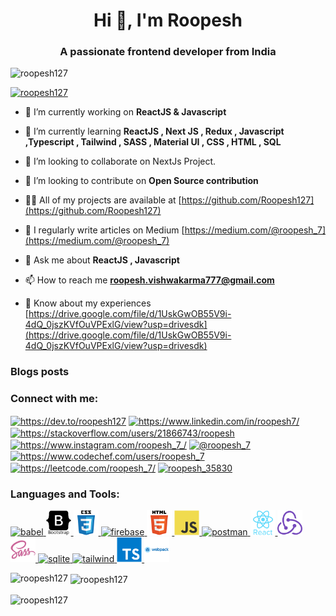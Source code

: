 <h1 align="center">Hi 👋, I'm Roopesh</h1>
<h3 align="center">A passionate frontend developer from India</h3>

<p align="left"> <img src="https://komarev.com/ghpvc/?username=roopesh127&label=Profile%20views&color=0e75b6&style=flat" alt="roopesh127" /> </p>

<p align="left"> <a href="https://github.com/ryo-ma/github-profile-trophy"><img src="https://github-profile-trophy.vercel.app/?username=roopesh127" alt="roopesh127" /></a> </p>

- 🔭 I’m currently working on **ReactJS & Javascript**

- 🌱 I’m currently learning **ReactJS , Next JS , Redux , Javascript ,Typescript , Tailwind , SASS , Material UI , CSS , HTML , SQL**

- 👯 I’m looking to collaborate on NextJs Project.

- 🤝 I’m looking to contribute on **Open Source contribution**

- 👨‍💻 All of my projects are available at [https://github.com/Roopesh127](https://github.com/Roopesh127)

- 📝 I regularly write articles on Medium [https://medium.com/@roopesh_7](https://medium.com/@roopesh_7)

- 💬 Ask me about **ReactJS , Javascript**

- 📫 How to reach me **roopesh.vishwakarma777@gmail.com**

- 📄 Know about my experiences [https://drive.google.com/file/d/1UskGwOB55V9i-4dQ_0jszKVfOuVPExlG/view?usp=drivesdk](https://drive.google.com/file/d/1UskGwOB55V9i-4dQ_0jszKVfOuVPExlG/view?usp=drivesdk)

### Blogs posts
<!-- BLOG-POST-LIST:START -->
<!-- BLOG-POST-LIST:END -->

<h3 align="left">Connect with me:</h3>
<p align="left">
<a href="https://dev.to/https://dev.to/roopesh127" target="blank"><img align="center" src="https://raw.githubusercontent.com/rahuldkjain/github-profile-readme-generator/master/src/images/icons/Social/devto.svg" alt="https://dev.to/roopesh127" height="30" width="40" /></a>
<a href="https://linkedin.com/in/https://www.linkedin.com/in/roopesh7/" target="blank"><img align="center" src="https://raw.githubusercontent.com/rahuldkjain/github-profile-readme-generator/master/src/images/icons/Social/linked-in-alt.svg" alt="https://www.linkedin.com/in/roopesh7/" height="30" width="40" /></a>
<a href="https://stackoverflow.com/users/https://stackoverflow.com/users/21866743/roopesh" target="blank"><img align="center" src="https://raw.githubusercontent.com/rahuldkjain/github-profile-readme-generator/master/src/images/icons/Social/stack-overflow.svg" alt="https://stackoverflow.com/users/21866743/roopesh" height="30" width="40" /></a>
<a href="https://instagram.com/https://www.instagram.com/roopesh_7_/" target="blank"><img align="center" src="https://raw.githubusercontent.com/rahuldkjain/github-profile-readme-generator/master/src/images/icons/Social/instagram.svg" alt="https://www.instagram.com/roopesh_7_/" height="30" width="40" /></a>
<a href="https://medium.com/@roopesh_7" target="blank"><img align="center" src="https://raw.githubusercontent.com/rahuldkjain/github-profile-readme-generator/master/src/images/icons/Social/medium.svg" alt="@roopesh_7" height="30" width="40" /></a>
<a href="https://www.codechef.com/users/https://www.codechef.com/users/roopesh_7" target="blank"><img align="center" src="https://cdn.jsdelivr.net/npm/simple-icons@3.1.0/icons/codechef.svg" alt="https://www.codechef.com/users/roopesh_7" height="30" width="40" /></a>
<a href="https://www.leetcode.com/https://leetcode.com/roopesh_7/" target="blank"><img align="center" src="https://raw.githubusercontent.com/rahuldkjain/github-profile-readme-generator/master/src/images/icons/Social/leet-code.svg" alt="https://leetcode.com/roopesh_7/" height="30" width="40" /></a>
<a href="https://discord.gg/roopesh_35830" target="blank"><img align="center" src="https://raw.githubusercontent.com/rahuldkjain/github-profile-readme-generator/master/src/images/icons/Social/discord.svg" alt="roopesh_35830" height="30" width="40" /></a>
</p>

<h3 align="left">Languages and Tools:</h3>
<p align="left"> <a href="https://babeljs.io/" target="_blank" rel="noreferrer"> <img src="https://www.vectorlogo.zone/logos/babeljs/babeljs-icon.svg" alt="babel" width="40" height="40"/> </a> <a href="https://getbootstrap.com" target="_blank" rel="noreferrer"> <img src="https://raw.githubusercontent.com/devicons/devicon/master/icons/bootstrap/bootstrap-plain-wordmark.svg" alt="bootstrap" width="40" height="40"/> </a> <a href="https://www.w3schools.com/css/" target="_blank" rel="noreferrer"> <img src="https://raw.githubusercontent.com/devicons/devicon/master/icons/css3/css3-original-wordmark.svg" alt="css3" width="40" height="40"/> </a> <a href="https://firebase.google.com/" target="_blank" rel="noreferrer"> <img src="https://www.vectorlogo.zone/logos/firebase/firebase-icon.svg" alt="firebase" width="40" height="40"/> </a> <a href="https://www.w3.org/html/" target="_blank" rel="noreferrer"> <img src="https://raw.githubusercontent.com/devicons/devicon/master/icons/html5/html5-original-wordmark.svg" alt="html5" width="40" height="40"/> </a> <a href="https://developer.mozilla.org/en-US/docs/Web/JavaScript" target="_blank" rel="noreferrer"> <img src="https://raw.githubusercontent.com/devicons/devicon/master/icons/javascript/javascript-original.svg" alt="javascript" width="40" height="40"/> </a> <a href="https://postman.com" target="_blank" rel="noreferrer"> <img src="https://www.vectorlogo.zone/logos/getpostman/getpostman-icon.svg" alt="postman" width="40" height="40"/> </a> <a href="https://reactjs.org/" target="_blank" rel="noreferrer"> <img src="https://raw.githubusercontent.com/devicons/devicon/master/icons/react/react-original-wordmark.svg" alt="react" width="40" height="40"/> </a> <a href="https://redux.js.org" target="_blank" rel="noreferrer"> <img src="https://raw.githubusercontent.com/devicons/devicon/master/icons/redux/redux-original.svg" alt="redux" width="40" height="40"/> </a> <a href="https://sass-lang.com" target="_blank" rel="noreferrer"> <img src="https://raw.githubusercontent.com/devicons/devicon/master/icons/sass/sass-original.svg" alt="sass" width="40" height="40"/> </a> <a href="https://www.sqlite.org/" target="_blank" rel="noreferrer"> <img src="https://www.vectorlogo.zone/logos/sqlite/sqlite-icon.svg" alt="sqlite" width="40" height="40"/> </a> <a href="https://tailwindcss.com/" target="_blank" rel="noreferrer"> <img src="https://www.vectorlogo.zone/logos/tailwindcss/tailwindcss-icon.svg" alt="tailwind" width="40" height="40"/> </a> <a href="https://www.typescriptlang.org/" target="_blank" rel="noreferrer"> <img src="https://raw.githubusercontent.com/devicons/devicon/master/icons/typescript/typescript-original.svg" alt="typescript" width="40" height="40"/> </a> <a href="https://webpack.js.org" target="_blank" rel="noreferrer"> <img src="https://raw.githubusercontent.com/devicons/devicon/d00d0969292a6569d45b06d3f350f463a0107b0d/icons/webpack/webpack-original-wordmark.svg" alt="webpack" width="40" height="40"/> </a> </p>

<p><img align="left" src="https://github-readme-stats.vercel.app/api/top-langs?username=roopesh127&show_icons=true&locale=en&layout=compact" alt="roopesh127" /></p>

<p>&nbsp;<img align="center" src="https://github-readme-stats.vercel.app/api?username=roopesh127&show_icons=true&locale=en" alt="roopesh127" /></p>

<p><img align="center" src="https://github-readme-streak-stats.herokuapp.com/?user=roopesh127&" alt="roopesh127" /></p>

